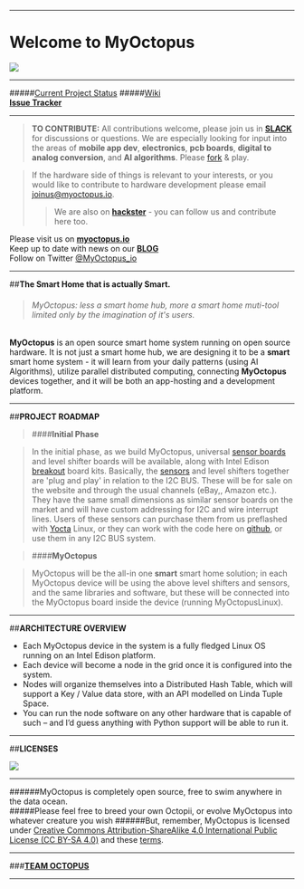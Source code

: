 ___  

#                 **Welcome to MyOctopus**

<img src="http://4.bp.blogspot.com/-7fqLH4KRemk/VaDQPEalsoI/AAAAAAAAAIw/6yRAhHkeEkw/s1600/myOctupus002-08logoonly.png">


***  

#####[Current Project Status](https://github.com/wawrow/myoctopus/wiki/PROJECT-STATUS:)
#####[Wiki](https://github.com/wawrow/myoctopus/wiki)  
**[Issue Tracker](https://github.com/wawrow/myoctopus/issues)**   
  
  
  ---
 
   
>**TO CONTRIBUTE:** All contributions welcome, please join us in **[SLACK](https://myoctopus.slack.com)** for discussions or questions.  We are especially looking for input into the areas of **mobile app dev**, **electronics**, **pcb boards**, **digital to analog conversion**, and **AI algorithms**.  Please [fork](https://guides.github.com/activities/contributing-to-open-source/index.html) & play.

>If the hardware side of things is relevant to your interests, or you would like to contribute to hardware development please email joinus@myoctopus.io.  
>>We are also on **[hackster](https://www.hackster.io/myoctopus1)** - you can follow us and contribute here too.

  
 
Please visit us on **[myoctopus.io](http://www.myoctopus.io)**  
Keep up to date with news on our **[BLOG](http://blog.myoctopus.io/)**   
Follow on Twitter <a href="https://twitter.com/MyOctopus_io" class="twitter-follow-button" data-show-count="false" data-dnt="true">@MyOctopus_io</a>  

  
  ---

##**The Smart Home that is actually Smart.**  
  
    
>###### *MyOctopus*: less a smart home hub, more a smart home muti-tool limited only by the imagination of it's users.  
 


**MyOctopus** is an open source smart home system running on open source hardware.  It is not just a smart home hub, 
we are designing it to be a **smart** smart home system - it will learn from your daily patterns 
(using AI Algorithms), utilize parallel distributed computing, connecting **MyOctopus** devices together, and it will be both an app-hosting and a development platform.  
  
  
  
  
  ---

##**PROJECT ROADMAP**

>####**Initial Phase**  
  
> In the initial phase,  as we build MyOctopus,  universal [sensor boards](g.myoctopus.io/2015/07/sensor-boards.html) 
 and level shifter boards will be available, along with Intel Edison [breakout](http://ark.intel.com/products/84573/Intel-Edison-Breakout-Board-Kit)
 board kits.   Basically, the [sensors](https://github.com/wawrow/myoctopus/wiki/Developer-----Technical-Notes#with-each-myoctopus-device-the-following-components-will-be-available) 
 and level shifters together are 'plug and play' in relation to the I2C BUS.  These will be for sale on the website 
 and through the usual channels (eBay,, Amazon etc.).  They have the same small dimensions as similar sensor boards 
 on the market and will have custom addressing for I2C and wire interrupt lines.   Users of these sensors can purchase 
 them from us preflashed with [Yocta](https://www.yoctoproject.org/) Linux, or they can work with the code here on 
 [github](https://github.com/wawrow/myoctopus/tree/master/edison-cordova-bt/plugins/com.megster.cordova.bluetoothserial/examples), 
 or use them in any I2C BUS system. 
 
>####**MyOctopus**  
  
> MyOctopus will be the all-in one **smart** smart home solution; in each MyOctopus device will be using the above 
level shifters and sensors, and the same libraries and software, but these will be connected into the MyOctopus board 
inside the device (running MyOctopusLinux).  
  
  
  
  ---  
  
 
##**ARCHITECTURE OVERVIEW**  
  
  
*  Each MyOctopus device in the system is a fully fledged Linux OS running on an Intel Edison platform.   
*  Each device will become a node in the grid once it is configured into the system.   
*  Nodes will organize themselves into a Distributed Hash Table, which will support a Key / Value data 
store, with an API modelled on Linda Tuple Space.   
*  You can run the node software on any other hardware that is capable of such – and I’d guess anything with Python 
support will be able to run it.  

  
---   
##**LICENSES**    
  
<img src="http://4.bp.blogspot.com/-7fqLH4KRemk/VaDQPEalsoI/AAAAAAAAAIw/6yRAhHkeEkw/s1600/myOctupus002-08logoonly.png">
  
---    
  
  
######MyOctopus is completely open source, free to swim anywhere in the data ocean.  
#####Please feel free to breed your own Octopii, or evolve MyOctopus into whatever creature you wish
######But, remember, MyOctopus is licensed under [Creative Commons Attribution-ShareAlike 4.0 International Public License (CC BY-SA 4.0)](http://creativecommons.org/licenses/by-sa/4.0/legalcode) and these [terms](https://github.com/wawrow/myoctopus/blob/master/hostsoft/LICENSE).  
  
---  
  
###**[TEAM OCTOPUS](https://github.com/wawrow/myoctopus/wiki/Team-Octopus)**  
  
---  
